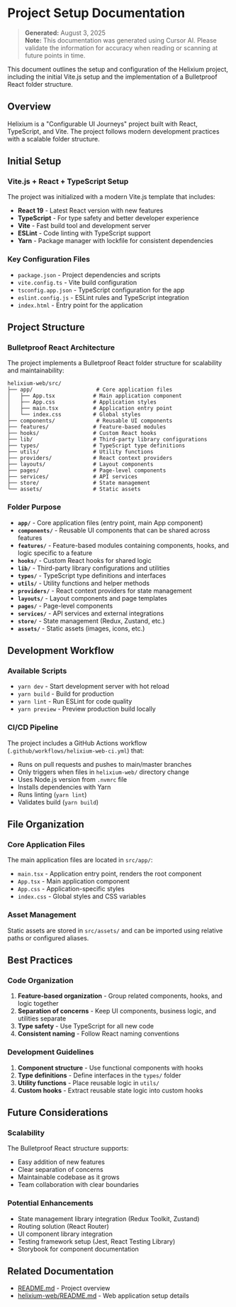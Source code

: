 # Project Setup Documentation

> **Generated:** August 3, 2025  
> **Note:** This documentation was generated using Cursor AI. Please validate the information for accuracy when reading or scanning at future points in time.

This document outlines the setup and configuration of the Helixium project, including the initial Vite.js setup and the implementation of a Bulletproof React folder structure.

## Overview

Helixium is a "Configurable UI Journeys" project built with React, TypeScript, and Vite. The project follows modern development practices with a scalable folder structure.

## Initial Setup

### Vite.js + React + TypeScript Setup

The project was initialized with a modern Vite.js template that includes:

- **React 19** - Latest React version with new features
- **TypeScript** - For type safety and better developer experience
- **Vite** - Fast build tool and development server
- **ESLint** - Code linting with TypeScript support
- **Yarn** - Package manager with lockfile for consistent dependencies

### Key Configuration Files

- `package.json` - Project dependencies and scripts
- `vite.config.ts` - Vite build configuration
- `tsconfig.app.json` - TypeScript configuration for the app
- `eslint.config.js` - ESLint rules and TypeScript integration
- `index.html` - Entry point for the application

## Project Structure

### Bulletproof React Architecture

The project implements a Bulletproof React folder structure for scalability and maintainability:

```
helixium-web/src/
├── app/                    # Core application files
│   ├── App.tsx            # Main application component
│   ├── App.css            # Application styles
│   ├── main.tsx           # Application entry point
│   └── index.css          # Global styles
├── components/             # Reusable UI components
├── features/              # Feature-based modules
├── hooks/                 # Custom React hooks
├── lib/                   # Third-party library configurations
├── types/                 # TypeScript type definitions
├── utils/                 # Utility functions
├── providers/             # React context providers
├── layouts/               # Layout components
├── pages/                 # Page-level components
├── services/              # API services
├── store/                 # State management
└── assets/                # Static assets
```

### Folder Purpose

- **`app/`** - Core application files (entry point, main App component)
- **`components/`** - Reusable UI components that can be shared across features
- **`features/`** - Feature-based modules containing components, hooks, and logic specific to a feature
- **`hooks/`** - Custom React hooks for shared logic
- **`lib/`** - Third-party library configurations and utilities
- **`types/`** - TypeScript type definitions and interfaces
- **`utils/`** - Utility functions and helper methods
- **`providers/`** - React context providers for state management
- **`layouts/`** - Layout components and page templates
- **`pages/`** - Page-level components
- **`services/`** - API services and external integrations
- **`store/`** - State management (Redux, Zustand, etc.)
- **`assets/`** - Static assets (images, icons, etc.)

## Development Workflow

### Available Scripts

- `yarn dev` - Start development server with hot reload
- `yarn build` - Build for production
- `yarn lint` - Run ESLint for code quality
- `yarn preview` - Preview production build locally

### CI/CD Pipeline

The project includes a GitHub Actions workflow (`.github/workflows/helixium-web-ci.yml`) that:

- Runs on pull requests and pushes to main/master branches
- Only triggers when files in `helixium-web/` directory change
- Uses Node.js version from `.nvmrc` file
- Installs dependencies with Yarn
- Runs linting (`yarn lint`)
- Validates build (`yarn build`)

## File Organization

### Core Application Files

The main application files are located in `src/app/`:

- `main.tsx` - Application entry point, renders the root component
- `App.tsx` - Main application component
- `App.css` - Application-specific styles
- `index.css` - Global styles and CSS variables

### Asset Management

Static assets are stored in `src/assets/` and can be imported using relative paths or configured aliases.

## Best Practices

### Code Organization

1. **Feature-based organization** - Group related components, hooks, and logic together
2. **Separation of concerns** - Keep UI components, business logic, and utilities separate
3. **Type safety** - Use TypeScript for all new code
4. **Consistent naming** - Follow React naming conventions

### Development Guidelines

1. **Component structure** - Use functional components with hooks
2. **Type definitions** - Define interfaces in the `types/` folder
3. **Utility functions** - Place reusable logic in `utils/`
4. **Custom hooks** - Extract reusable state logic into custom hooks

## Future Considerations

### Scalability

The Bulletproof React structure supports:

- Easy addition of new features
- Clear separation of concerns
- Maintainable codebase as it grows
- Team collaboration with clear boundaries

### Potential Enhancements

- State management library integration (Redux Toolkit, Zustand)
- Routing solution (React Router)
- UI component library integration
- Testing framework setup (Jest, React Testing Library)
- Storybook for component documentation

## Related Documentation

- [README.md](../README.md) - Project overview
- [helixium-web/README.md](../helixium-web/README.md) - Web application setup details
